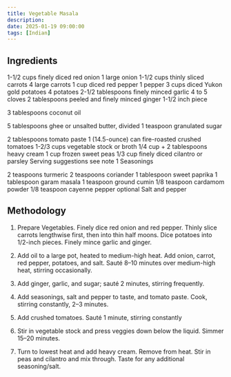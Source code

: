 ```yaml
---
title: Vegetable Masala
description:
date: 2025-01-19 09:00:00
tags: [Indian]
---
```


## Ingredients

1-1/2 cups finely diced red onion 1 large onion
1-1/2 cups thinly sliced carrots 4 large carrots
1 cup diced red pepper 1 pepper
3 cups diced Yukon gold potatoes 4 potatoes
2-1/2 tablespoons finely minced garlic 4 to 5 cloves
2 tablespoons peeled and finely minced ginger 1-1/2 inch piece

3 tablespoons coconut oil



5 tablespoons ghee or unsalted butter, divided
1 teaspoon granulated sugar


2 tablespoons tomato paste
1 (14.5-ounce) can fire-roasted crushed tomatoes
1-2/3 cups vegetable stock or broth
1/4 cup + 2 tablespoons heavy cream
1 cup frozen sweet peas
1/3 cup finely diced cilantro or parsley
Serving suggestions see note 1
Seasonings

2 teaspoons turmeric
2 teaspoons coriander
1 tablespoon sweet paprika
1 tablespoon garam masala
1 teaspoon ground cumin
1/8 teaspoon cardamom powder
1/8 teaspoon cayenne pepper optional
Salt and pepper

## Methodology


1. Prepare Vegetables. Finely dice red onion and red pepper. Thinly slice carrots lengthwise first, then into thin half moons. Dice potatoes into 1/2-inch pieces. Finely mince garlic and ginger.

2. Add oil to a large pot, heated to medium-high heat. Add onion, carrot, red pepper, potatoes, and salt. Sauté 8–10 minutes over medium-high heat, stirring occasionally. 

3. Add ginger, garlic, and sugar; sauté 2 minutes, stirring frequently.

4. Add seasonings, salt and pepper to taste, and tomato paste. Cook, stirring constantly, 2–3 minutes.

5. Add crushed tomatoes. Sauté 1 minute, stirring constantly

6. Stir in vegetable stock and press veggies down below the liquid. Simmer 15–20 minutes.

7. Turn to lowest heat and add heavy cream. Remove from heat. Stir in peas and cilantro and mix through. Taste for any additional seasoning/salt.